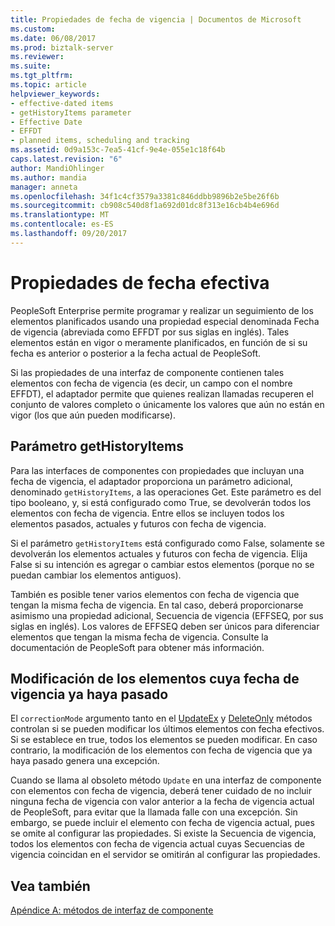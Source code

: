 ```yaml
---
title: Propiedades de fecha de vigencia | Documentos de Microsoft
ms.custom: 
ms.date: 06/08/2017
ms.prod: biztalk-server
ms.reviewer: 
ms.suite: 
ms.tgt_pltfrm: 
ms.topic: article
helpviewer_keywords:
- effective-dated items
- getHistoryItems parameter
- Effective Date
- EFFDT
- planned items, scheduling and tracking
ms.assetid: 0d9a153c-7ea5-41cf-9e4e-055e1c18f64b
caps.latest.revision: "6"
author: MandiOhlinger
ms.author: mandia
manager: anneta
ms.openlocfilehash: 34f1c4cf3579a3381c846ddbb9896b2e5be26f6b
ms.sourcegitcommit: cb908c540d8f1a692d01dc8f313e16cb4b4e696d
ms.translationtype: MT
ms.contentlocale: es-ES
ms.lasthandoff: 09/20/2017
---
```

# <a name="effective-date-properties"></a>Propiedades de fecha efectiva
PeopleSoft Enterprise permite programar y realizar un seguimiento de los elementos planificados usando una propiedad especial denominada Fecha de vigencia (abreviada como EFFDT por sus siglas en inglés). Tales elementos están en vigor o meramente planificados, en función de si su fecha es anterior o posterior a la fecha actual de PeopleSoft.  
  
 Si las propiedades de una interfaz de componente contienen tales elementos con fecha de vigencia (es decir, un campo con el nombre EFFDT), el adaptador permite que quienes realizan llamadas recuperen el conjunto de valores completo o únicamente los valores que aún no están en vigor (los que aún pueden modificarse).  
  
## <a name="gethistoryitems-parameter"></a>Parámetro getHistoryItems  
 Para las interfaces de componentes con propiedades que incluyan una fecha de vigencia, el adaptador proporciona un parámetro adicional, denominado `getHistoryItems`, a las operaciones Get. Este parámetro es del tipo booleano, y, si está configurado como True, se devolverán todos los elementos con fecha de vigencia. Entre ellos se incluyen todos los elementos pasados, actuales y futuros con fecha de vigencia.  
  
 Si el parámetro `getHistoryItems` está configurado como False, solamente se devolverán los elementos actuales y futuros con fecha de vigencia. Elija False si su intención es agregar o cambiar estos elementos (porque no se puedan cambiar los elementos antiguos).  
  
 También es posible tener varios elementos con fecha de vigencia que tengan la misma fecha de vigencia. En tal caso, deberá proporcionarse asimismo una propiedad adicional, Secuencia de vigencia (EFFSEQ, por sus siglas en inglés). Los valores de EFFSEQ deben ser únicos para diferenciar elementos que tengan la misma fecha de vigencia. Consulte la documentación de PeopleSoft para obtener más información.  
  
## <a name="modifying-past-effective-dated-items"></a>Modificación de los elementos cuya fecha de vigencia ya haya pasado  
 El `correctionMode` argumento tanto en el [UpdateEx](../core/updateex-method.md) y [DeleteOnly](../core/deleteonly-method.md) métodos controlan si se pueden modificar los últimos elementos con fecha efectivos. Si se establece en true, todos los elementos se pueden modificar. En caso contrario, la modificación de los elementos con fecha de vigencia que ya haya pasado genera una excepción.  
  
 Cuando se llama al obsoleto método `Update` en una interfaz de componente con elementos con fecha de vigencia, deberá tener cuidado de no incluir ninguna fecha de vigencia con valor anterior a la fecha de vigencia actual de PeopleSoft, para evitar que la llamada falle con una excepción. Sin embargo, se puede incluir el elemento con fecha de vigencia actual, pues se omite al configurar las propiedades. Si existe la Secuencia de vigencia, todos los elementos con fecha de vigencia actual cuyas Secuencias de vigencia coincidan en el servidor se omitirán al configurar las propiedades.  
  
## <a name="see-also"></a>Vea también  
 [Apéndice A: métodos de interfaz de componente](../core/appendix-a-component-interface-methods.md)